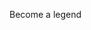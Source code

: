 Become a legend

<!---
edysteel/edysteel is a ✨ special ✨ repository because its `README.md` (this file) appears on your GitHub profile.
You can click the Preview link to take a look at your changes.
--->
